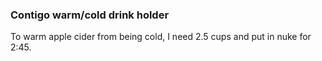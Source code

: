 ### Contigo warm/cold drink holder

To warm apple cider from being cold, I need 2.5 cups and put in nuke for 2:45.
